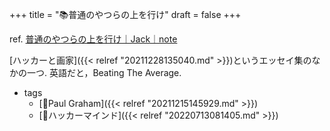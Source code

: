 +++
title = "📚普通のやつらの上を行け"
draft = false
+++

ref. [普通のやつらの上を行け｜Jack｜note](https://note.com/tokyojack/n/nb00604b7728b)

[ハッカーと画家]({{< relref "20211228135040.md" >}})というエッセイ集のなかの一つ. 英語だと，Beating The Average.

-   tags
    -   [👨Paul Graham]({{< relref "20211215145929.md" >}})
    -   [🔖ハッカーマインド]({{< relref "20220713081405.md" >}})
